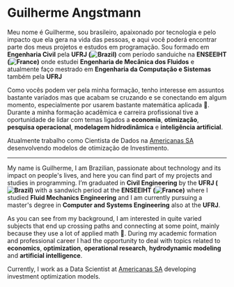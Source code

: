 # Guilherme Angstmann
Meu nome é Guilherme, sou brasileiro, apaixonado por tecnologia e pelo impacto que ela gera na vida das pessoas, e aqui você poderá encontrar parte dos meus projetos e estudos em programação. Sou formado em **Engenharia Civil** pela **UFRJ (![Brazil](https://raw.githubusercontent.com/stevenrskelton/flag-icon/master/png/16/country-4x3/br.png "Brazil"))** com período sanduiche na **ENSEEIHT (![France](https://raw.githubusercontent.com/stevenrskelton/flag-icon/master/png/16/country-4x3/fr.png "France"))** onde estudei **Engenharia de Mecânica dos Fluidos** e atualmente faço mestrado em **Engenharia da Computação e Sistemas** também pela **UFRJ**

Como vocês podem ver pela minha formação, tenho interesse em assuntos bastante varíados mas que acabam se cruzando e se conectando em algum momento, especialmente por usarem bastante matemática aplicada 😬. Durante a minha formação acadêmica e carreira profissional tive a oportunidade de lidar com temas ligados a **economia**, **otimização**, **pesquisa operacional**, **modelagem hidrodinâmica** e **inteligência artificial**.

Atualmente trabalho como Cientista de Dados na [Americanas SA](https://www.americanas.com.br/) desenvolvendo modelos de otimização de Investimento.

---

My name is Guilherme, I am Brazilian, passionate about technology and its impact on people's lives, and here you can find part of my projects and studies in programming. I’m graduated in **Civil Engineering** by the **UFRJ (![Brazil](https://raw.githubusercontent.com/stevenrskelton/flag-icon/master/png/16/country-4x3/br.png "Brazil"))** with a sandwich period at the **ENSEEIHT (![France](https://raw.githubusercontent.com/stevenrskelton/flag-icon/master/png/16/country-4x3/fr.png "France"))** where I studied **Fluid Mechanics Engineering** and I am currently pursuing a master's degree in **Computer and Systems Engineering** also at the **UFRJ**.

As you can see from my background, I am interested in quite varied subjects that end up crossing paths and connecting at some point, mainly because they use a lot of applied math 😬. During my academic formation and professional career I had the opportunity to deal with topics related to **economics**, **optimization**, **operational research**, **hydrodynamic modeling** and **artificial intelligence**.

Currently, I work as a Data Scientist at [Americanas SA](https://www.americanas.com.br/) developing investment optimization models.
